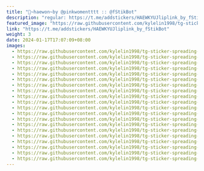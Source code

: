 ```yaml
---
title: "🌰~haewon~by @pinkwomentttt :: @fStikBot"
description: "regular: https://t.me/addstickers/HAEWKYUJliplink_by_fStikBot"
featured_image: "https://raw.githubusercontent.com/kylelin1998/tg-sticker-spreading-worldwide-images/main/img/27a33ff3-3b9b-418b-8cb6-9a92c01db230.jpg"
link: "https://t.me/addstickers/HAEWKYUJliplink_by_fStikBot"
weight: 3
date: 2024-01-17T17:07:09+08:00
images:
  - https://raw.githubusercontent.com/kylelin1998/tg-sticker-spreading-worldwide-images/main/img/27a33ff3-3b9b-418b-8cb6-9a92c01db230.jpg
  - https://raw.githubusercontent.com/kylelin1998/tg-sticker-spreading-worldwide-images/main/img/fe65a8ea-98ff-469a-b0a8-409dc22ce2ea.jpg
  - https://raw.githubusercontent.com/kylelin1998/tg-sticker-spreading-worldwide-images/main/img/e8664cfd-6ba3-4d13-bfba-f59689db1250.jpg
  - https://raw.githubusercontent.com/kylelin1998/tg-sticker-spreading-worldwide-images/main/img/cc162a63-a3b3-4a87-bc16-1d2af970c7a0.jpg
  - https://raw.githubusercontent.com/kylelin1998/tg-sticker-spreading-worldwide-images/main/img/1d1050f1-31fa-4830-9fbe-0112288b90cf.jpg
  - https://raw.githubusercontent.com/kylelin1998/tg-sticker-spreading-worldwide-images/main/img/1c1289c2-1d4c-438a-bae3-ce1d030f91df.jpg
  - https://raw.githubusercontent.com/kylelin1998/tg-sticker-spreading-worldwide-images/main/img/7d194c31-78d7-4838-8d74-b2dfef39d1eb.jpg
  - https://raw.githubusercontent.com/kylelin1998/tg-sticker-spreading-worldwide-images/main/img/20b0c44b-9574-4801-85e6-8385fc623bb2.jpg
  - https://raw.githubusercontent.com/kylelin1998/tg-sticker-spreading-worldwide-images/main/img/7712a435-17c5-4b27-b6f9-92c76cb66879.jpg
  - https://raw.githubusercontent.com/kylelin1998/tg-sticker-spreading-worldwide-images/main/img/3a36b9f1-95d4-4469-8503-62c763986e4e.jpg
  - https://raw.githubusercontent.com/kylelin1998/tg-sticker-spreading-worldwide-images/main/img/3f24d36b-efc0-44b7-8c63-f03cf2734b9a.jpg
  - https://raw.githubusercontent.com/kylelin1998/tg-sticker-spreading-worldwide-images/main/img/9b63c75b-7d84-42a1-8dc0-f14f746b18a9.jpg
  - https://raw.githubusercontent.com/kylelin1998/tg-sticker-spreading-worldwide-images/main/img/4430534e-2b43-4239-b2f0-a44bb8947587.jpg
  - https://raw.githubusercontent.com/kylelin1998/tg-sticker-spreading-worldwide-images/main/img/874810e2-45bd-4424-93bd-790281a9a58f.jpg
  - https://raw.githubusercontent.com/kylelin1998/tg-sticker-spreading-worldwide-images/main/img/144d3cd3-8b54-48e0-82bd-1d30921d19de.jpg
  - https://raw.githubusercontent.com/kylelin1998/tg-sticker-spreading-worldwide-images/main/img/702500e8-8557-4f75-b3b5-5af247351952.jpg
  - https://raw.githubusercontent.com/kylelin1998/tg-sticker-spreading-worldwide-images/main/img/920a95ab-3f40-40db-99f3-6392eac25083.jpg
  - https://raw.githubusercontent.com/kylelin1998/tg-sticker-spreading-worldwide-images/main/img/24ba960f-4a90-46a5-bbdf-314a255ce419.jpg
  - https://raw.githubusercontent.com/kylelin1998/tg-sticker-spreading-worldwide-images/main/img/b4459082-a41f-41b6-beeb-2e3cfeabce49.jpg
  - https://raw.githubusercontent.com/kylelin1998/tg-sticker-spreading-worldwide-images/main/img/4c1a017a-268e-4739-bbe8-ec4f85384fc4.jpg
---
```

